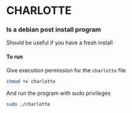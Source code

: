 # CHARLOTTE 
### Is a debian post install program
Should be useful if you have a fresh install

#### To run
Give execution permission for the ```charlotte``` file
```bash
chmod +x charlotte
```
And run the program with sudo privileges
```bash
sudo ./charlotte
```
